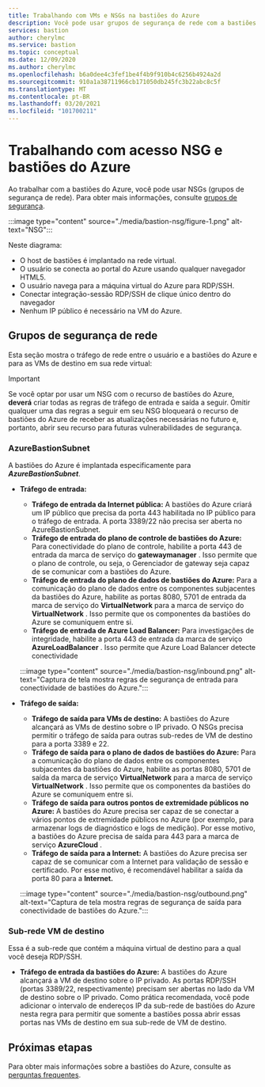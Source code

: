 ```yaml
---
title: Trabalhando com VMs e NSGs na bastiões do Azure
description: Você pode usar grupos de segurança de rede com a bastiões do Azure. Saiba mais sobre as sub-redes necessárias para essa configuração.
services: bastion
author: cherylmc
ms.service: bastion
ms.topic: conceptual
ms.date: 12/09/2020
ms.author: cherylmc
ms.openlocfilehash: b6a0dee4c3fef1be4f4b9f910b4c6256b4924a2d
ms.sourcegitcommit: 910a1a38711966cb171050db245fc3b22abc8c5f
ms.translationtype: MT
ms.contentlocale: pt-BR
ms.lasthandoff: 03/20/2021
ms.locfileid: "101700211"
---
```

# <a name="working-with-nsg-access-and-azure-bastion"></a>Trabalhando com acesso NSG e bastiões do Azure

Ao trabalhar com a bastiões do Azure, você pode usar NSGs (grupos de segurança de rede). Para obter mais informações, consulte [grupos de segurança](../virtual-network/network-security-groups-overview.md).

:::image type="content" source="./media/bastion-nsg/figure-1.png" alt-text="NSG":::

Neste diagrama:

* O host de bastiões é implantado na rede virtual.
* O usuário se conecta ao portal do Azure usando qualquer navegador HTML5.
* O usuário navega para a máquina virtual do Azure para RDP/SSH.
* Conectar integração-sessão RDP/SSH de clique único dentro do navegador
* Nenhum IP público é necessário na VM do Azure.

## <a name="network-security-groups"></a><a name="nsg"></a>Grupos de segurança de rede

Esta seção mostra o tráfego de rede entre o usuário e a bastiões do Azure e para as VMs de destino em sua rede virtual:

> [!IMPORTANT]
> Se você optar por usar um NSG com o recurso de bastiões do Azure, **deverá** criar todas as regras de tráfego de entrada e saída a seguir. Omitir qualquer uma das regras a seguir em seu NSG bloqueará o recurso de bastiões do Azure de receber as atualizações necessárias no futuro e, portanto, abrir seu recurso para futuras vulnerabilidades de segurança.
> 

### <a name="azurebastionsubnet"></a><a name="apply"></a>AzureBastionSubnet

A bastiões do Azure é implantada especificamente para ***AzureBastionSubnet***.

* **Tráfego de entrada:**

   * **Tráfego de entrada da Internet pública:** A bastiões do Azure criará um IP público que precisa da porta 443 habilitada no IP público para o tráfego de entrada. A porta 3389/22 não precisa ser aberta no AzureBastionSubnet.
   * **Tráfego de entrada do plano de controle de bastiões do Azure:** Para conectividade do plano de controle, habilite a porta 443 de entrada da marca de serviço do **gatewaymanager** . Isso permite que o plano de controle, ou seja, o Gerenciador de gateway seja capaz de se comunicar com a bastiões do Azure.
   * **Tráfego de entrada do plano de dados de bastiões do Azure:** Para a comunicação do plano de dados entre os componentes subjacentes da bastiões do Azure, habilite as portas 8080, 5701 de entrada da marca de serviço do **VirtualNetwork** para a marca de serviço do **VirtualNetwork** . Isso permite que os componentes da bastiões do Azure se comuniquem entre si.
   * **Tráfego de entrada de Azure Load Balancer:** Para investigações de integridade, habilite a porta 443 de entrada da marca de serviço **AzureLoadBalancer** . Isso permite que Azure Load Balancer detecte conectividade


   :::image type="content" source="./media/bastion-nsg/inbound.png" alt-text="Captura de tela mostra regras de segurança de entrada para conectividade de bastiões do Azure.":::

* **Tráfego de saída:**

   * **Tráfego de saída para VMs de destino:** A bastiões do Azure alcançará as VMs de destino sobre o IP privado. O NSGs precisa permitir o tráfego de saída para outras sub-redes de VM de destino para a porta 3389 e 22.
   * **Tráfego de saída para o plano de dados de bastiões do Azure:** Para a comunicação do plano de dados entre os componentes subjacentes da bastiões do Azure, habilite as portas 8080, 5701 de saída da marca de serviço **VirtualNetwork** para a marca de serviço **VirtualNetwork** . Isso permite que os componentes da bastiões do Azure se comuniquem entre si.
   * **Tráfego de saída para outros pontos de extremidade públicos no Azure:** A bastiões do Azure precisa ser capaz de se conectar a vários pontos de extremidade públicos no Azure (por exemplo, para armazenar logs de diagnóstico e logs de medição). Por esse motivo, a bastiões do Azure precisa de saída para 443 para a marca de serviço **AzureCloud** .
   * **Tráfego de saída para a Internet:** A bastiões do Azure precisa ser capaz de se comunicar com a Internet para validação de sessão e certificado. Por esse motivo, é recomendável habilitar a saída da porta 80 para a **Internet.**


   :::image type="content" source="./media/bastion-nsg/outbound.png" alt-text="Captura de tela mostra regras de segurança de saída para conectividade de bastiões do Azure.":::

### <a name="target-vm-subnet"></a>Sub-rede VM de destino
Essa é a sub-rede que contém a máquina virtual de destino para a qual você deseja RDP/SSH.

   * **Tráfego de entrada da bastiões do Azure:** A bastiões do Azure alcançará a VM de destino sobre o IP privado. As portas RDP/SSH (portas 3389/22, respectivamente) precisam ser abertas no lado da VM de destino sobre o IP privado. Como prática recomendada, você pode adicionar o intervalo de endereços IP da sub-rede de bastiões do Azure nesta regra para permitir que somente a bastiões possa abrir essas portas nas VMs de destino em sua sub-rede de VM de destino.


## <a name="next-steps"></a>Próximas etapas

Para obter mais informações sobre a bastiões do Azure, consulte as [perguntas frequentes](bastion-faq.md).
